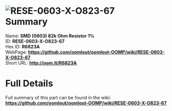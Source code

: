 
![RESE-0603-X-O823-67](https://github.com/oomlout/oomlout-OOMP/blob/master/parts/RESE-0603-X-O823-67/RESE-0603-X-O823-67_420.jpg)   
Summary
=================
  
Name: __SMD (0603) 82k Ohm Resistor 1%__    
ID: __RESE-0603-X-O823-67__   
Hex ID: __R6823A__   
WebPage: __https://github.com/oomlout/oomlout-OOMP/wiki/RESE-0603-X-O823-67__   
Short URL: __http://oom.lt/R6823A__   

Full Details
==========================
Full summary of this part can be found in the wiki:   
__https://github.com/oomlout/oomlout-OOMP/wiki/RESE-0603-X-O823-67__    

